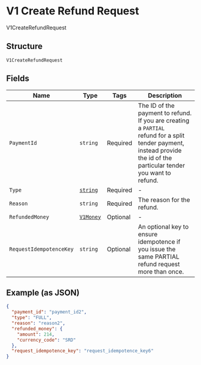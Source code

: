 
# V1 Create Refund Request

V1CreateRefundRequest

## Structure

`V1CreateRefundRequest`

## Fields

| Name | Type | Tags | Description |
|  --- | --- | --- | --- |
| `PaymentId` | `string` | Required | The ID of the payment to refund. If you are creating a `PARTIAL`<br>refund for a split tender payment, instead provide the id of the<br>particular tender you want to refund. |
| `Type` | [`string`](../../doc/models/v1-create-refund-request-type.md) | Required | - |
| `Reason` | `string` | Required | The reason for the refund. |
| `RefundedMoney` | [`V1Money`](../../doc/models/v1-money.md) | Optional | - |
| `RequestIdempotenceKey` | `string` | Optional | An optional key to ensure idempotence if you issue the same PARTIAL refund request more than once. |

## Example (as JSON)

```json
{
  "payment_id": "payment_id2",
  "type": "FULL",
  "reason": "reason2",
  "refunded_money": {
    "amount": 214,
    "currency_code": "SRD"
  },
  "request_idempotence_key": "request_idempotence_key6"
}
```

